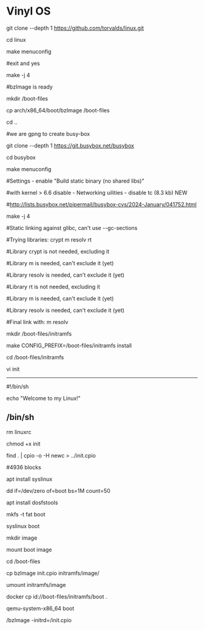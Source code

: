 # Vinyl OS


git clone --depth 1 https://github.com/torvalds/linux.git

cd linux

make menuconfig

#exit and yes

make -j 4

#bzImage is ready

mkdir /boot-files

cp arch/x86_64/boot/bzImage /boot-files

cd ..

#we are gpng to create busy-box

git clone --depth 1 https://git.busybox.net/busybox

cd busybox

make menuconfig

#Settings - enable "Build static binary (no shared libs)"

#with kernel > 6.6 disable - Networking uilities - disable tc (8.3 kb) NEW

#http://lists.busybox.net/pipermail/busybox-cvs/2024-January/041752.html

make -j 4

#Static linking against glibc, can't use --gc-sections

#Trying libraries: crypt m resolv rt

#Library crypt is not needed, excluding it

#Library m is needed, can't exclude it (yet)

#Library resolv is needed, can't exclude it (yet)

#Library rt is not needed, excluding it

#Library m is needed, can't exclude it (yet)

#Library resolv is needed, can't exclude it (yet)

#Final link with: m resolv


mkdir /boot-files/initramfs

make CONFIG_PREFIX=/boot-files/initramfs install

cd /boot-files/initramfs

vi init

----------------
#!/bin/sh

echo "Welcome to my Linux!"

/bin/sh
----------------

rm linuxrc

chmod +x init

find . | cpio -o -H newc > ../init.cpio

#4936 blocks

apt install syslinux

dd if=/dev/zero of=boot bs=1M count=50

apt install dosfstools

mkfs -t fat boot

syslinux boot

mkdir image

mount boot image

cd /boot-files

cp bzImage init.cpio initramfs/image/

umount initramfs/image


docker cp id://boot-files/initramfs/boot .

qemu-system-x86_64 boot

/bzImage -initrd=/init.cpio

